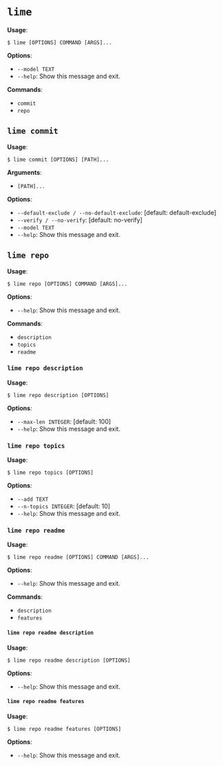 # `lime`

**Usage**:

```console
$ lime [OPTIONS] COMMAND [ARGS]...
```

**Options**:

- `--model TEXT`
- `--help`: Show this message and exit.

**Commands**:

- `commit`
- `repo`

## `lime commit`

**Usage**:

```console
$ lime commit [OPTIONS] [PATH]...
```

**Arguments**:

- `[PATH]...`

**Options**:

- `--default-exclude / --no-default-exclude`: [default: default-exclude]
- `--verify / --no-verify`: [default: no-verify]
- `--model TEXT`
- `--help`: Show this message and exit.

## `lime repo`

**Usage**:

```console
$ lime repo [OPTIONS] COMMAND [ARGS]...
```

**Options**:

- `--help`: Show this message and exit.

**Commands**:

- `description`
- `topics`
- `readme`

### `lime repo description`

**Usage**:

```console
$ lime repo description [OPTIONS]
```

**Options**:

- `--max-len INTEGER`: [default: 100]
- `--help`: Show this message and exit.

### `lime repo topics`

**Usage**:

```console
$ lime repo topics [OPTIONS]
```

**Options**:

- `--add TEXT`
- `--n-topics INTEGER`: [default: 10]
- `--help`: Show this message and exit.

### `lime repo readme`

**Usage**:

```console
$ lime repo readme [OPTIONS] COMMAND [ARGS]...
```

**Options**:

- `--help`: Show this message and exit.

**Commands**:

- `description`
- `features`

#### `lime repo readme description`

**Usage**:

```console
$ lime repo readme description [OPTIONS]
```

**Options**:

- `--help`: Show this message and exit.

#### `lime repo readme features`

**Usage**:

```console
$ lime repo readme features [OPTIONS]
```

**Options**:

- `--help`: Show this message and exit.
